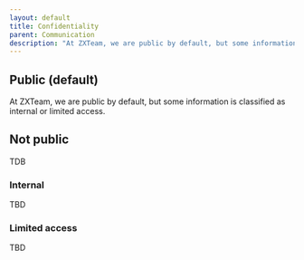 ```yaml
---
layout: default
title: Confidentiality
parent: Communication
description: "At ZXTeam, we are public by default, but some information is classified as internal or limited access."
---
```


## Public (default)

At ZXTeam, we are public by default, but some information is classified as internal or limited access.

## Not public

TDB

### Internal

TBD

### Limited access

TBD
